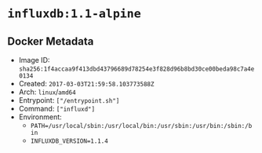 # `influxdb:1.1-alpine`

## Docker Metadata

- Image ID: `sha256:1f4accaa9f413dbd43796689d78254e3f828d96b8bd30ce00beda98c7a4e0134`
- Created: `2017-03-03T21:59:58.103773588Z`
- Arch: `linux`/`amd64`
- Entrypoint: `["/entrypoint.sh"]`
- Command: `["influxd"]`
- Environment:
  - `PATH=/usr/local/sbin:/usr/local/bin:/usr/sbin:/usr/bin:/sbin:/bin`
  - `INFLUXDB_VERSION=1.1.4`
